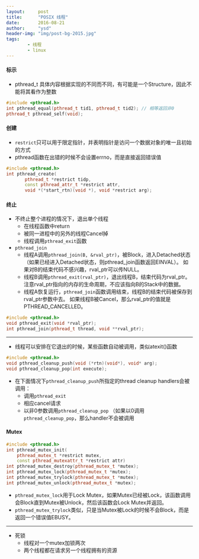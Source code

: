 ```yaml
---
layout:     post
title:      "POSIX 线程"
date:       2016-08-21
author:     "ysd"
header-img: "img/post-bg-2015.jpg"
tags:      
        - 线程
        - linux
---
```


#### 标示

+ pthread_t 具体内容根据实现的不同而不同，有可能是一个Structure，因此不能将其看作为整数

```cpp
#include <pthread.h>
int pthread_equal(pthread_t tid1, pthread_t tid2); // 相等返回非0
pthread_t pthread_self(void);
```

#### 创建
+ `restrict`只可以用于限定指针，并表明指针是访问一个数据对象的唯一且初始的方式
+ pthread函数在出错的时候不会设置errno，而是直接返回错误值

```cpp
#include <pthread.h>
int pthread_create(
       pthread_t *restrict tidp,
       const pthread_attr_t *restrict attr,
       void *(*start_rtn)(void *), void *restrict arg);
``` 

#### 终止
+ 不终止整个进程的情况下，退出单个线程
    + 在线程函数中return
    + 被同一进程中的另外的线程Cancel掉
    + 线程调用`pthread_exit`函数
+ `pthread_join`
    + 线程A调用`pthread_join(B, &rval_ptr)`，被Block，进入Detached状态（如果已经进入Detached状态，则pthread_join函数返回EINVAL）。
    如果对B的结束代码不感兴趣，rval_ptr可以传NULL。
    + 线程B调用`pthread_exit(rval_ptr)`，退出线程B，结束代码为rval_ptr。
    注意rval_ptr指向的内存的生命周期，不应该指向B的Stack中的数据。
    + 线程A恢复运行，`pthread_join`函数调用结束，线程B的结束代码被保存到rval_ptr参数中去。
    如果线程B被Cancel，那么rval_ptr的值就是PTHREAD_CANCELLED。

```cpp
#include <pthread.h>
void pthread_exit(void *rval_ptr);
int pthread_join(pthread_t thread, void **rval_ptr);
```           
---------------------------

+ 线程可以安排在它退出的时候，某些函数自动被调用，类似atexit()函数

```cpp
#include <pthread.h>
void pthread_cleanup_push(void (*rtn)(void*), void* arg);
void pthread_cleanup_pop(int execute);
```

+ 在下面情况下`pthread_cleanup_push`所指定的thread cleanup handlers会被调用：
    + 调用`pthread_exit`
    + 相应cancel请求
    + 以非0参数调用`pthread_cleanup_pop`
        （如果以0调用`pthread_cleanup_pop`，那么handler不会被调用

#### Mutex

```cpp
#include <pthread.h>
int pthread_mutex_init(
    pthread_mutex_t *restrict mutex,
    const pthread_mutexattr_t *restrict attr) 
int pthread_mutex_destroy(pthread_mutex_t *mutex);
int pthread_mutex_lock(pthread_mutex_t *mutex);
int pthread_mutex_trylock(pthread_mutex_t *mutex);
int pthread_mutex_unlock(pthread_mutex_t *mutex);
```

+ `pthread_mutex_lock`用于Lock Mutex，如果Mutex已经被Lock，该函数调用会Block直到Mutex被Unlock，然后该函数会Lock Mutex并返回。
+ `pthread_mutex_trylock`类似，只是当Mutex被Lock的时候不会Block，而是返回一个错误值EBUSY。
-------------------------------------------------
+ 死锁
    + 线程对一个mutex加锁两次
    + 两个线程都在请求另一个线程拥有的资源
